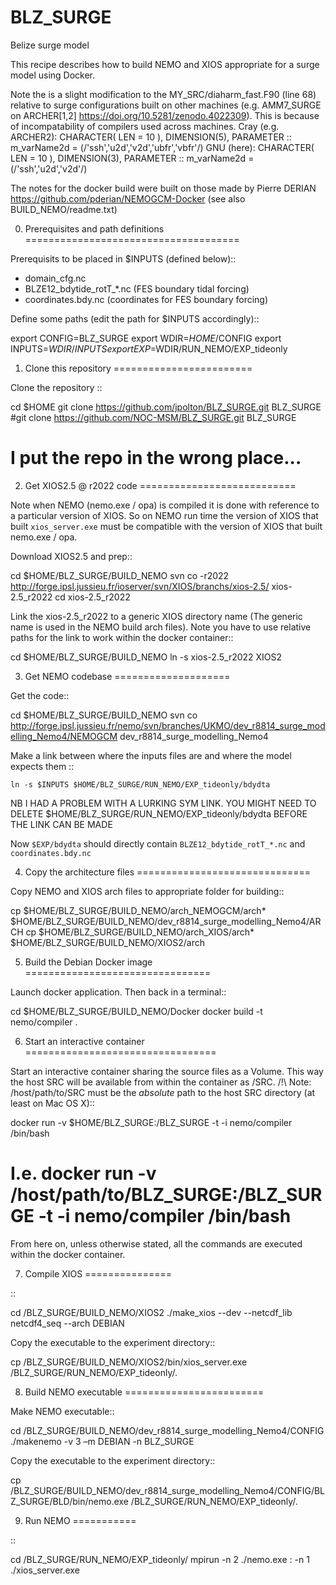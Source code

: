 # BLZ_SURGE
Belize surge model


This recipe describes how to build NEMO and XIOS appropriate for a surge model
using Docker.

Note the is a slight modification to the MY_SRC/diaharm_fast.F90 (line 68)
relative to  surge configurations built on other machines (e.g. AMM7_SURGE on
  ARCHER[1,2] https://doi.org/10.5281/zenodo.4022309).
This is because of incompatability of compilers used across machines.
Cray (e.g. ARCHER2):
CHARACTER( LEN = 10 ), DIMENSION(5), PARAMETER :: m_varName2d = (/'ssh','u2d','v2d','ubfr','vbfr'/)
GNU (here):
CHARACTER( LEN = 10 ), DIMENSION(3), PARAMETER :: m_varName2d = (/'ssh','u2d','v2d'/)

The notes for the docker build were built on those made by Pierre DERIAN
https://github.com/pderian/NEMOGCM-Docker (see also BUILD_NEMO/readme.txt)

0) Prerequisites and path definitions
=====================================

Prerequisits to be placed in $INPUTS (defined below)::

  * domain_cfg.nc
  * BLZE12_bdytide_rotT_*.nc   (FES boundary tidal forcing)
  * coordinates.bdy.nc (coordinates for FES boundary forcing)

Define some paths (edit the path for $INPUTS accordingly)::

  export CONFIG=BLZ_SURGE
  export WDIR=$HOME/$CONFIG
  export INPUTS=$WDIR/INPUTS
  export EXP=$WDIR/RUN_NEMO/EXP_tideonly


1) Clone this repository
========================

Clone the repository ::

  cd $HOME
  git clone https://github.com/jpolton/BLZ_SURGE.git BLZ_SURGE
  #git clone https://github.com/NOC-MSM/BLZ_SURGE.git BLZ_SURGE
  # I put the repo in the wrong place...



2) Get XIOS2.5 @ r2022 code
===========================

Note when NEMO (nemo.exe / opa) is compiled it is done with reference to a
particular version of XIOS. So on NEMO run time the version of XIOS that built
`xios_server.exe` must be compatible with the version of XIOS that built
nemo.exe / opa.

Download XIOS2.5 and prep::

  cd $HOME/BLZ_SURGE/BUILD_NEMO
  svn co -r2022 http://forge.ipsl.jussieu.fr/ioserver/svn/XIOS/branchs/xios-2.5/  xios-2.5_r2022
  cd xios-2.5_r2022

Link the xios-2.5_r2022 to a generic XIOS directory name (The generic name is
  used in the NEMO build arch files). Note you have to use relative paths for
  the link to work within the docker container::

  cd $HOME/BLZ_SURGE/BUILD_NEMO
  ln -s xios-2.5_r2022 XIOS2



3) Get NEMO codebase
====================

Get the code::

  cd $HOME/BLZ_SURGE/BUILD_NEMO
  svn co http://forge.ipsl.jussieu.fr/nemo/svn/branches/UKMO/dev_r8814_surge_modelling_Nemo4/NEMOGCM dev_r8814_surge_modelling_Nemo4

Make a link between where the inputs files are and where the model expects them ::

    ln -s $INPUTS $HOME/BLZ_SURGE/RUN_NEMO/EXP_tideonly/bdydta

NB I HAD A PROBLEM WITH A LURKING SYM LINK. YOU MIGHT NEED TO DELETE $HOME/BLZ_SURGE/RUN_NEMO/EXP_tideonly/bdydta  BEFORE THE LINK CAN BE MADE

Now `$EXP/bdydta` should directly contain `BLZE12_bdytide_rotT_*.nc` and
`coordinates.bdy.nc`


4) Copy the architecture files
==============================

Copy NEMO and XIOS arch files to appropriate folder for building::

  cp $HOME/BLZ_SURGE/BUILD_NEMO/arch_NEMOGCM/arch* $HOME/BLZ_SURGE/BUILD_NEMO/dev_r8814_surge_modelling_Nemo4/ARCH
  cp $HOME/BLZ_SURGE/BUILD_NEMO/arch_XIOS/arch* $HOME/BLZ_SURGE/BUILD_NEMO/XIOS2/arch




5) Build the Debian Docker image
================================

Launch docker application. Then back in a terminal::

  cd $HOME/BLZ_SURGE/BUILD_NEMO/Docker
  docker build -t nemo/compiler .


6) Start an interactive container
=================================

Start an interactive container sharing the source files as a Volume.
This way the host SRC will be available from within the container as /SRC.
/!\ Note: /host/path/to/SRC must be the _absolute_ path to the host SRC directory
(at least on Mac OS X)::

  docker run -v $HOME/BLZ_SURGE:/BLZ_SURGE -t -i nemo/compiler /bin/bash
  # I.e. docker run -v /host/path/to/BLZ_SURGE:/BLZ_SURGE -t -i nemo/compiler /bin/bash

From here on, unless otherwise stated, all the commands are executed within the
 docker container.

7) Compile XIOS
===============

::

  cd /BLZ_SURGE/BUILD_NEMO/XIOS2
  ./make_xios --dev --netcdf_lib netcdf4_seq --arch DEBIAN

Copy the executable to the experiment directory::

  cp /BLZ_SURGE/BUILD_NEMO/XIOS2/bin/xios_server.exe  /BLZ_SURGE/RUN_NEMO/EXP_tideonly/.



8) Build NEMO executable
========================

Make NEMO executable::

  cd /BLZ_SURGE/BUILD_NEMO/dev_r8814_surge_modelling_Nemo4/CONFIG
  ./makenemo -v 3 –m DEBIAN -n BLZ_SURGE

Copy the executable to the experiment directory::

  cp /BLZ_SURGE/BUILD_NEMO/dev_r8814_surge_modelling_Nemo4/CONFIG/BLZ_SURGE/BLD/bin/nemo.exe  /BLZ_SURGE/RUN_NEMO/EXP_tideonly/.


9) Run NEMO
===========

::

  cd /BLZ_SURGE/RUN_NEMO/EXP_tideonly/
  mpirun -n 2 ./nemo.exe : -n 1 ./xios_server.exe
